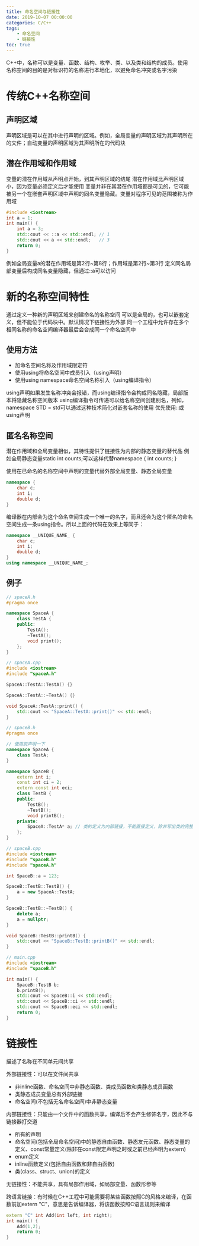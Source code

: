 ```yaml
---
title: 命名空间与链接性
date: 2019-10-07 00:00:00
categories: C/C++
tags: 
    - 命名空间
    - 链接性
toc: true
---
```


C++中，名称可以是变量、函数、结构、枚举、类、以及类和结构的成员。使用名称空间的目的是对标识符的名称进行本地化，以避免命名冲突或名字污染

# 传统C++名称空间

## 声明区域

声明区域是可以在其中进行声明的区域。例如，全局变量的声明区域为其声明所在的文件；自动变量的声明区域为其声明所在的代码块

## 潜在作用域和作用域

变量的潜在作用域从声明点开始，到其声明区域的结尾
潜在作用域比声明区域小，因为变量必须定义后才能使用
变量并非在其潜在作用域都是可见的，它可能被另一个在嵌套声明区域中声明的同名变量隐藏。变量对程序可见的范围被称为作用域

```cpp
#include <iostream>
int a = 1;
int main() {
    int a = 3;
    std::cout << ::a << std::endl; // 1
    std::cout << a << std::endl;   // 3
    return 0;
}
```

例如全局变量a的潜在作用域是第2行~第8行；作用域是第2行~第3行
定义同名局部变量后构成同名变量隐藏，但通过::a可以访问

# 新的名称空间特性

通过定义一种新的声明区域来创建命名的名称空间
可以是全局的，也可以嵌套定义，但不能位于代码块中。默认情况下链接性为外部
同一个工程中允许存在多个相同名称的命名空间编译器最后会合成同一个命名空间中

## 使用方法

- 加命名空间名称及作用域限定符
- 使用using将命名空间中成员引入（using声明）
- 使用using namespace命名空间名称引入（using编译指令）

using声明如果发生名称冲突会报错，而using编译指令会构成同名隐藏，局部版本将隐藏名称空间版本
using编译指令可传递可以给名称空间创建别名，列如，namespace STD = std可以通过这种技术简化对嵌套名称的使用
优先使用::或using声明

## 匿名名称空间

潜在作用域和全局变量相似，其特性提供了链接性为内部的静态变量的替代品
例如全局静态变量static int counts;可以这样代替namespace { int counts; }

使用在已命名的名称空间中声明的变量代替外部全局变量、静态全局变量

```cpp
namespace {
    char c;
    int i;
    double d;
}
```

编译器在内部会为这个命名空间生成一个唯一的名字，而且还会为这个匿名的命名空间生成一条using指令。所以上面的代码在效果上等同于：

```cpp
namespace __UNIQUE_NAME_ {
    char c;
    int i;
    double d;
}
using namespace __UNIQUE_NAME_;
```

## 例子

```cpp
// spaceA.h
#pragma once

namespace SpaceA {
    class TestA {
    public:
        TestA();
        ~TestA();
        void print();
    };
}

// spaceA.cpp
#include <iostream>
#include "spaceA.h"

SpaceA::TestA::TestA() {}

SpaceA::TestA::~TestA() {}

void SpaceA::TestA::print() {
    std::cout << "SpaceA::TestA::print()" << std::endl;
}

// spaceB.h
#pragma once

// 使用前声明一下
namespace SpaceA {
    class TestA;
}

namespace SpaceB {
    extern int i;
    const int ci = 2;
    extern const int eci;
    class TestB {
    public:
        TestB();
        ~TestB();
        void printB();
    private:
        SpaceA::TestA* a; // 类的定义为内部链接，不能直接定义，除非写出类的完整声明，此处采用指针的方式
    };
}

// spaceB.cpp
#include <iostream>
#include "spaceB.h"
#include "spaceA.h"

int SpaceB::a = 123;

SpaceB::TestB::TestB() {
    a = new SpaceA::TestA;
}

SpaceB::TestB::~TestB() {
    delete a;
    a = nullptr;
}

void SpaceB::TestB::printB() {
    std::cout << "SpaceB::TestB::printB()" << std::endl;
}

// main.cpp
#include <iostream>
#include "spaceB.h"

int main() {
    SpaceB::TestB b;
    b.printB();
    std::cout << SpaceB::i << std::endl;
    std::cout << SpaceB::ci << std::endl;
    std::cout << SpaceB::eci << std::endl;
    return 0;
}
```

# 链接性

描述了名称在不同单元间共享

外部链接性：可以在文件间共享
-  非inline函数、命名空间中非静态函数、类成员函数和类静态成员函数
- 类静态成员变量总有外部链接
- 命名空间(不包括无名命名空间)中非静态变量

内部链接性：只能由一个文件中的函数共享，编译后不会产生修饰名字，因此不与链接器打交道
- 所有的声明
- 命名空间(包括全局命名空间)中的静态自由函数、静态友元函数、静态变量的定义、const常量定义(除非在const限定声明之时或之前已经声明为extern)
- enum定义
- inline函数定义(包括自由函数和非自由函数)
- 类(class、struct、union)的定义

无链接性：不能共享，具有局部作用域，如局部变量、函数形参等

跨语言链接：有时候在C++工程中可能需要将某些函数按照C的风格来编译，在函数前加extern "C"，意思是告诉编译器，将该函数按照C语言规则来编译

```cpp
extern "C" int Add(int left, int right);
int main() {
    Add(1,2);
    return 0;
}
```